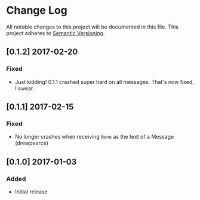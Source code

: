 # Change Log

All notable changes to this project will be documented in this file.
This project adheres to [Semantic Versioning](http://semver.org/).

## [0.1.2] 2017-02-20
### Fixed

- Just kidding! 0.1.1 crashed super hard on all messages. That's now fixed, I swear.

## [0.1.1] 2017-02-15
### Fixed

- No longer crashes when receiving `None` as the text of a Message (drewpearce)

## [0.1.0] 2017-01-03
### Added

- Initial release

